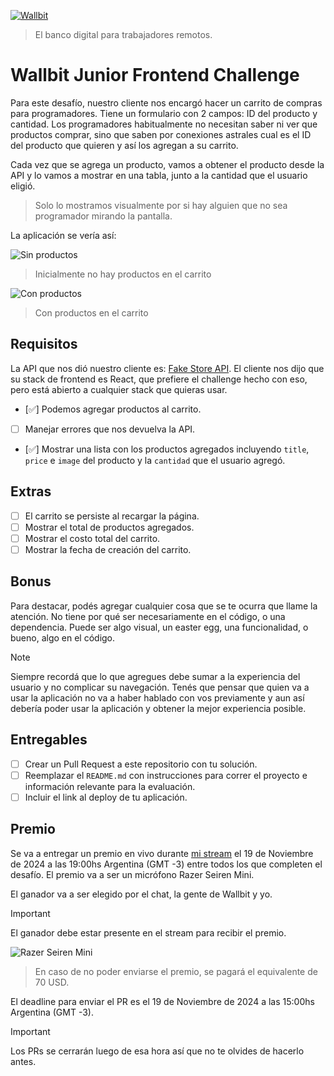 [![Wallbit](./assets/logo.jpg)](https://wallbit.io/)

> El banco digital para trabajadores remotos.

# Wallbit Junior Frontend Challenge

Para este desafío, nuestro cliente nos encargó hacer un carrito de compras para programadores. Tiene un formulario con 2 campos: ID del producto y cantidad. Los programadores habitualmente no necesitan saber ni ver que productos comprar, sino que saben por conexiones astrales cual es el ID del producto que quieren y así los agregan a su carrito.

Cada vez que se agrega un producto, vamos a obtener el producto desde la API y lo vamos a mostrar en una tabla, junto a la cantidad que el usuario eligió.

> Solo lo mostramos visualmente por si hay alguien que no sea programador mirando la pantalla.

La aplicación se vería así:

![Sin productos](./assets/app-0.jpg)

> Inicialmente no hay productos en el carrito

![Con productos](./assets/app-1.jpg)

> Con productos en el carrito

## Requisitos

La API que nos dió nuestro cliente es: [Fake Store API](https://fakestoreapi.com/). El cliente nos dijo que su stack de frontend es React, que prefiere el challenge hecho con eso, pero está abierto a cualquier stack que quieras usar.

- [✅] Podemos agregar productos al carrito.
- [ ] Manejar errores que nos devuelva la API.
- [✅] Mostrar una lista con los productos agregados incluyendo `title`, `price` e `image` del producto y la `cantidad` que el usuario agregó.

## Extras

- [ ] El carrito se persiste al recargar la página.
- [ ] Mostrar el total de productos agregados.
- [ ] Mostrar el costo total del carrito.
- [ ] Mostrar la fecha de creación del carrito.

## Bonus

Para destacar, podés agregar cualquier cosa que se te ocurra que llame la atención. No tiene por qué ser necesariamente en el código, o una dependencia. Puede ser algo visual, un easter egg, una funcionalidad, o bueno, algo en el código.

> [!NOTE]
> Siempre recordá que lo que agregues debe sumar a la experiencia del usuario y no complicar su navegación. Tenés que pensar que quien va a usar la aplicación no va a haber hablado con vos previamente y aun así debería poder usar la aplicación y obtener la mejor experiencia posible.

## Entregables

- [ ] Crear un Pull Request a este repositorio con tu solución.
- [ ] Reemplazar el `README.md` con instrucciones para correr el proyecto e información relevante para la evaluación.
- [ ] Incluir el link al deploy de tu aplicación.

## Premio

Se va a entregar un premio en vivo durante [mi stream](https://twitch.tv/goncypozzo) el 19 de Noviembre de 2024 a las 19:00hs Argentina (GMT -3) entre todos los que completen el desafío. El premio va a ser un micrófono Razer Seiren Mini.

El ganador va a ser elegido por el chat, la gente de Wallbit y yo.

> [!IMPORTANT]
> El ganador debe estar presente en el stream para recibir el premio.

![Razer Seiren Mini](./assets/sorteo.jpg)

> En caso de no poder enviarse el premio, se pagará el equivalente de 70 USD.

El deadline para enviar el PR es el 19 de Noviembre de 2024 a las 15:00hs Argentina (GMT -3).

> [!IMPORTANT]
> Los PRs se cerrarán luego de esa hora así que no te olvides de hacerlo antes.
